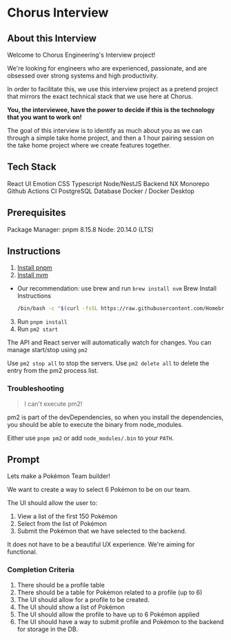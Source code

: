 # Chorus Interview

## About this Interview

Welcome to Chorus Engineering's Interview project!

We're looking for engineers who are experienced, passionate, and are obsessed over strong systems and high productivity.

In order to facilitate this, we use this interview project as a pretend project that mirrors the exact technical stack that we use
here at Chorus.

**You, the interviewee, have the power to decide if this is the technology that you want to work on!**

The goal of this interview is to identify as much about you as we can through a simple take home project, and then
a 1 hour pairing session on the take home project where we create features together.

## Tech Stack
React UI
Emotion CSS
Typescript
Node/NestJS Backend
NX Monorepo
Github Actions CI
PostgreSQL Database
Docker / Docker Desktop

## Prerequisites
Package Manager: pnpm 8.15.8
Node: 20.14.0 (LTS)

## Instructions
1. [Install pnpm](https://pnpm.io/installation)
2. [Install nvm](https://github.com/nvm-sh/nvm?tab=readme-ov-file#installing-and-updating)
- Our recommendation: use brew and run `brew install nvm`
  Brew Install Instructions 
  ```bash
  /bin/bash -c "$(curl -fsSL https://raw.githubusercontent.com/Homebrew/install/HEAD/install.sh)"
  ```
3. Run `pnpm install`
4. Run `pm2 start`

The API and React server will automatically watch for changes. You can manage start/stop using `pm2`

Use `pm2 stop all` to stop the servers.
Use `pm2 delete all` to delete the entry from the pm2 process list.

### Troubleshooting

> I can't execute pm2!

pm2 is part of the devDependencies, so when you install the dependencies, you should be able to
execute the binary from node_modules.

Either use `pnpm pm2` or add `node_modules/.bin` to your `PATH`.


## Prompt

Lets make a Pokémon Team builder!

We want to create a way to select 6 Pokémon to be on our team.

The UI should allow the user to:
1. View a list of the first 150 Pokémon
2. Select from the list of Pokémon
3. Submit the Pokémon that we have selected to the backend.

It does not have to be a beautiful UX experience. We're aiming for functional.

### Completion Criteria
1. There should be a profile table
2. There should be a table for Pokémon related to a profile (up to 6)
3. The UI should allow for a profile to be created.
4. The UI should show a list of Pokémon
5. The UI should allow the profile to have up to 6 Pokémon applied
6. The UI should have a way to submit profile and Pokémon to the backend for storage in the DB.
